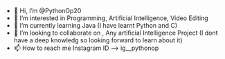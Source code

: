 - 👋 Hi, I’m @PythonOp20
- 👀 I’m interested in Programming, Artificial Intelligence, Video Editing
- 🌱 I’m currently learning Java (I have learnt Python and C)
- 💞️ I’m looking to collaborate on , Any artificial Intelligence Project (I dont have a deep knowledg so looking forward to learn about it)
- 📫 How to reach me Instagram ID --> ig__pythonop

<!---
PythonOp20/PythonOp20 is a ✨ special ✨ repository because its `README.md` (this file) appears on your GitHub profile.
You can click the Preview link to take a look at your changes.
--->
